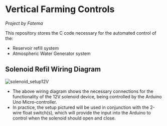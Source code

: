# Vertical Farming Controls
*Project by Fatema*


This repository stores the C code necessary for the automated control of the:
  - Reservoir refill system
  - Atmospheric Water Generator system





## Solenoid Refil Wiring Diagram

![solenoid_setup12V](https://user-images.githubusercontent.com/36854723/80737014-8d839000-8ad8-11ea-9455-2f4e707ad897.png)

- The above wiring diagram shows the necessary connections for the functionality of the 12V solenoid device, being controlled by the Arduino Uno Micro-controller.
- In practice, the setup pictured will be used in conjunction with the 2-wire float switch(s), which will provide the input into the Arduino to control when the solenoid should open and close. 

